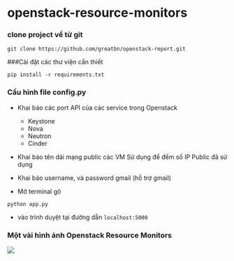 # openstack-resource-monitors

### clone project về từ git

`git clone https://github.com/greatbn/openstack-report.git`

###Cài đặt các thư viện cần thiết

`pip install -r requirements.txt`

### Cấu hình file config.py

- Khai báo các port API của các service trong Openstack
    - Keystone
    - Nova
    - Neutron
    - Cinder

- Khai báo tên dải mạng public các VM Sử dụng để đếm số IP Public đã sử dụng

- Khai báo username, và password gmail (hỗ trợ gmail)

- Mở terminal gõ

`python app.py`

- vào trình duyệt tại đường dẫn `localhost:5000`


### Một vài hình ảnh Openstack Resource Monitors 

<img src="http://i.imgur.com/CCr0lQX.png">
